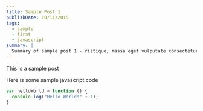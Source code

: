```yaml
---
title: Sample Post 1
publishDate: 10/11/2015
tags:
  - sample
  - first
  - javascript
summary: |
  Summary of sample post 1 - ristique, massa eget vulputate consectetur, lectus elit sodales odio, at laoreet ante elit vitae velit. Pellentesque gravida, orci sit amet pharetra faucibus
---
```


This is a sample post

Here is some sample javascript code

```javascript
var helloWorld = function () {
  console.log("Hello World!" + 1);
}
```
